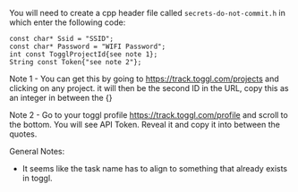 You will need to create a cpp header file called `secrets-do-not-commit.h` in which enter the following code:

```
const char* Ssid = "SSID";
const char* Password = "WIFI Password";
int const TogglProjectId{see note 1};    
String const Token{"see note 2"};  
```

Note 1 - You can get this by going to https://track.toggl.com/projects and clicking on any project. it will then be the second ID in the URL, copy this as an integer in between the {}

Note 2 - Go to your toggl profile https://track.toggl.com/profile and scroll to the bottom. You will see API Token. Reveal it and copy it into between the quotes.

General Notes:
 - It seems like the task name has to align to something that already exists in toggl.